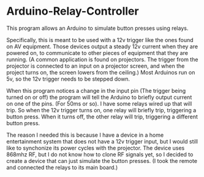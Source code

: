 # Arduino-Relay-Controller
This program allows an Arduino to simulate button presses using relays.

Specifically, this is meant to be used with a 12v trigger like the ones found on AV equipment. Those devices output a steady 12v current when they are powered on, to communicate to other pieces of equipment that they are running. (A common application is found on projectors. The trigger from the projector is connected to an input on a projector screen, and when the project turns on, the screen lowers from the ceiling.) Most Arduinos run on 5v, so the 12v trigger needs to be stepped down.

When this program notices a change in the input pin (The trigger being turned on or off) the program will tell the Arduino to briefly output current on one of the pins. (For 50ms or so). I have some relays wired up that will trip. So when the 12v trigger turns on, one relay will briefly trip, triggering a button press. When it turns off, the other relay will trip, triggering a different button press.

The reason I needed this is because I have a device in a home entertainment system that does not have a 12v trigger input, but I would still like to synchonize its power cycles with the projector. The device uses 868mhz RF, but I do not know how to clone RF signals yet, so I decided to create a device that can just simulate the button presses. (I took the remote and connected the relays to its main board.)
